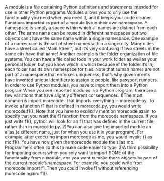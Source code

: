A module is a file containing Python definitions and statements intended for use in other Python programs.Modules allows you to only use the functionality you need when you need it, and it keeps your code cleaner.
Functions imported as part of a module live in their own namespace. A namespace is simply a space within which all names are distinct from each other. The same name can be reused in different namespaces but two objects can’t have the same name within a single namespace. One example of a namespace is the set of street names within a single city. Many cities have a street called “Main Street”, but it’s very confusing if two streets in the same city have that name! Another example is the folder organization of file systems. You can have a file called todo in your work folder as well as your personal folder, but you know which is which because of the folder it’s in; each folder has its own namespace for files. Note that human names are not part of a namespace that enforces uniqueness; that’s why governments have invented unique identifiers to assign to people, like passport numbers.
In order to use Python modules, you have to import them into a Python program
When you see imported modules in a Python program, there are a few variations that have slightly different consequences.
1)The most common is import morecode. That imports everything in morecode.py. To invoke a function f1 that is defined in morecode.py, you would write morecode.f1(). Note that you have to explicitly mention morecode again, to specify that you want the f1 function from the morecode namespace. If you just write f1(), python will look for an f1 that was defined in the current file, rather than in morecode.py.
2)You can also give the imported module an alias (a different name, just for when you use it in your program). For example, after executing import morecode as mc, you would invoke f1 as mc.f1(). You have now given the morecode module the alias mc. Programmers often do this to make code easier to type.
3)A third possibility for importing occurs when you only want to import SOME of the functionality from a module, and you want to make those objects be part of the current module’s namespace. For example, you could write from morecode import f1. Then you could invoke f1 without referencing morecode again: f1().
